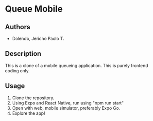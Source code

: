 # Queue Mobile
## Authors
- Dolendo, Jericho Paolo T.
## Description
This is a clone of a mobile queueing application. This is purely frontend coding only.
## Usage
1. Clone the repository.
2. Using Expo and React Native, run using "npm run start"
3. Open with web, mobile simulator, preferably Expo Go.
4. Explore the app!
